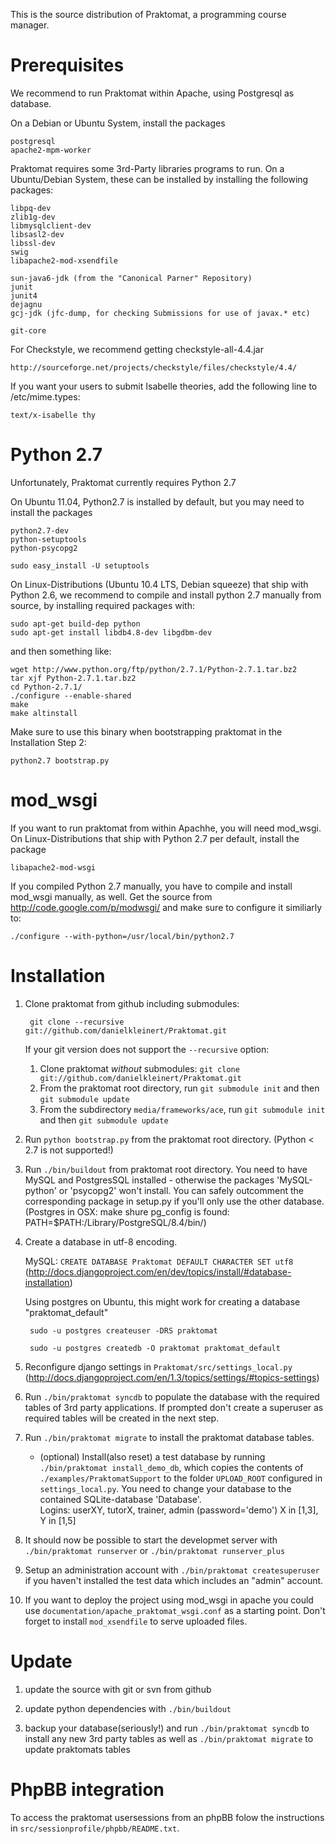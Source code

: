 This is the source distribution of Praktomat, a programming course manager.

Prerequisites
============
  We recommend to run Praktomat within Apache, using Postgresql as
  database.

  On a Debian or Ubuntu System, install the packages

    postgresql
    apache2-mpm-worker	

  Praktomat requires some 3rd-Party libraries programs to run.
  On a Ubuntu/Debian System, these can be installed by installing the following packages:

    libpq-dev
    zlib1g-dev
    libmysqlclient-dev
    libsasl2-dev
    libssl-dev
    swig
    libapache2-mod-xsendfile

    sun-java6-jdk (from the "Canonical Parner" Repository)
    junit
    junit4
    dejagnu
    gcj-jdk (jfc-dump, for checking Submissions for use of javax.* etc)
   
    git-core

 For Checkstyle, we recommend getting checkstyle-all-4.4.jar  

    http://sourceforge.net/projects/checkstyle/files/checkstyle/4.4/

 If you want your users to submit Isabelle theories, add the following line to
 /etc/mime.types:

    text/x-isabelle thy


Python 2.7
==========
  Unfortunately, Praktomat currently requires Python 2.7

  On Ubuntu 11.04, Python2.7 is installed by default,
  but you may need to install the packages

    python2.7-dev
    python-setuptools
    python-psycopg2
    
    sudo easy_install -U setuptools

  On Linux-Distributions (Ubuntu 10.4 LTS, Debian squeeze) that 
  ship with Python 2.6, we recommend to compile and install
  python 2.7 manually from source, by installing required packages with:

    sudo apt-get build-dep python
    sudo apt-get install libdb4.8-dev libgdbm-dev  

  and then something like:

    wget http://www.python.org/ftp/python/2.7.1/Python-2.7.1.tar.bz2
    tar xjf Python-2.7.1.tar.bz2
    cd Python-2.7.1/
    ./configure --enable-shared
    make 
    make altinstall

  Make sure to use this binary when bootstrapping praktomat in 
  the Installation Step 2: 

    python2.7 bootstrap.py
 
mod_wsgi
========
  If you want to run praktomat from within Apachhe, you will need mod_wsgi.
  On Linux-Distributions that ship with Python 2.7 per default, install
  the package

    libapache2-mod-wsgi


  If you compiled Python 2.7 manually, you have to compile
  and install mod_wsgi manually, as well. Get the source from
    http://code.google.com/p/modwsgi/
  and make sure to configure it similiarly to:

    ./configure --with-python=/usr/local/bin/python2.7


 


Installation 
============

1. Clone praktomat from github including submodules: 

        git clone --recursive git://github.com/danielkleinert/Praktomat.git

    If your git version does not support the `--recursive` option:

     1. Clone praktomat *without* submodules: `git clone git://github.com/danielkleinert/Praktomat.git`
     2. From the praktomat root directory,            run `git submodule init` and then `git submodule update`
     3. From the subdirectory `media/frameworks/ace`, run `git submodule init` and then `git submodule update`

2. Run `python bootstrap.py` from the praktomat root directory. (Python < 2.7 is not supported!)

3. Run `./bin/buildout` from praktomat root directory. 
   You need to have MySQL and PostgresSQL installed - otherwise the packages 'MySQL-python' or 'psycopg2' won't install. You can safely outcomment the corresponding package in setup.py if you'll only use the other database.  (Postgres in OSX: make shure pg_config is found: PATH=$PATH:/Library/PostgreSQL/8.4/bin/)

4. Create a database in utf-8 encoding. 

    MySQL: `CREATE DATABASE Praktomat DEFAULT CHARACTER SET utf8` (http://docs.djangoproject.com/en/dev/topics/install/#database-installation)

    Using postgres on Ubuntu, this might work for creating a database "praktomat_default"

        sudo -u postgres createuser -DRS praktomat

        sudo -u postgres createdb -O praktomat praktomat_default
	
5. Reconfigure django settings in `Praktomat/src/settings_local.py` (http://docs.djangoproject.com/en/1.3/topics/settings/#topics-settings)

6. Run `./bin/praktomat syncdb` to populate the database with the required tables of 3rd party applications. If prompted don't create a superuser as required tables will be created in the next step.
	
7. Run `./bin/praktomat migrate` to install the praktomat database tables.
	* (optional) Install(also reset) a test database by running `./bin/praktomat install_demo_db`, which copies the contents of `./examples/PraktomatSupport` to the folder `UPLOAD_ROOT` configured in `settings_local.py`. 
	  You need to change your database to the contained SQLite-database 'Database'.  
	  Logins: userXY, tutorX, trainer, admin (password='demo') X in [1,3], Y in [1,5]

8. It should now be possible to start the developmet server with `./bin/praktomat runserver` or `./bin/praktomat runserver_plus`

9. Setup an administration account with `./bin/praktomat createsuperuser` if you haven't installed the test data which includes an "admin" account.

10. If you want to deploy the project using mod_wsgi in apache you could use `documentation/apache_praktomat_wsgi.conf` as a starting point. Don't forget to install `mod_xsendfile` to serve uploaded files. 


Update 
======

1. update the source with git or svn from github

2. update python dependencies with `./bin/buildout`

3. backup your database(seriously!) and run `./bin/praktomat syncdb` to install any new 3rd party tables as well as `./bin/praktomat migrate` to update praktomats tables


PhpBB integration 
=================

To access the praktomat usersessions from an phpBB folow the instructions in `src/sessionprofile/phpbb/README.txt`.

